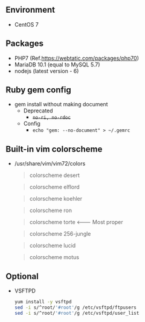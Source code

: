 ## Environment
  * CentOS 7

## Packages
  * PHP7 (Ref.https://webtatic.com/packages/php70)
  * MariaDB 10.1 (equal to MySQL 5.7)
  * nodejs (latest version - 6)

## Ruby gem config
* gem install without making document
  * Deprecated
    * ~~`no-ri, no-rdoc`~~
  * Config
    * `echo "gem: --no-document" > ~/.gemrc`

## Built-in vim colorscheme
* /usr/share/vim/vim72/colors

  > colorscheme desert

  > colorscheme elflord

  > colorscheme koehler

  > colorscheme ron

  > colorscheme torte <--- Most proper

  > colorscheme 256-jungle

  > colorscheme lucid

  > colorscheme motus

## Optional
  * VSFTPD

    ```bash
    yum install -y vsftpd
    sed -i s/^root/'#root'/g /etc/vsftpd/ftpusers
    sed -i s/^root/'#root'/g /etc/vsftpd/user_list
    ```

